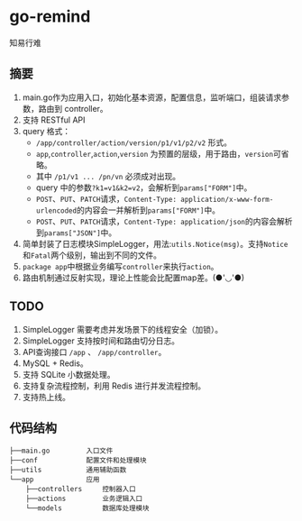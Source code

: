 # go-remind
知易行难

## 摘要
1. main.go作为应用入口，初始化基本资源，配置信息，监听端口，组装请求参数，路由到 controller。
2. 支持 RESTful API
3. query 格式：
    * `/app/controller/action/version/p1/v1/p2/v2` 形式。
    * `app`,`controller`,`action`,`version` 为预置的层级，用于路由，`version`可省略。
    * 其中 `/p1/v1 ... /pn/vn` 必须成对出现。
    * query 中的参数`?k1=v1&k2=v2`，会解析到`params["FORM"]`中。
    * `POST`、`PUT`、`PATCH`请求，`Content-Type: application/x-www-form-urlencoded`的内容会一并解析到`params["FORM"]`中。
    * `POST`、`PUT`、`PATCH`请求，`Content-Type: application/json`的内容会解析到`params["JSON"]`中。
4. 简单封装了日志模块SimpleLogger，用法:`utils.Notice(msg)`。支持`Notice`和`Fatal`两个级别，输出到不同的文件。
5. `package app`中根据业务编写`controller`来执行`action`。
6. 路由机制通过反射实现，理论上性能会比配置map差。(●'◡'●)

## TODO
1. SimpleLogger 需要考虑并发场景下的线程安全（加锁）。
2. SimpleLogger 支持按时间和路由切分日志。
4. API查询接口 `/app` 、 `/app/controller`。
5. MySQL + Redis。
6. 支持 SQLite 小数据处理。
7. 支持复杂流程控制，利用 Redis 进行并发流程控制。
9. 支持热上线。

## 代码结构

	├──main.go         入口文件
	├──conf            配置文件和处理模块
	├──utils           通用辅助函数
	└──app             应用
		├──controllers     控制器入口
		├──actions         业务逻辑入口 
		└──models          数据库处理模块


